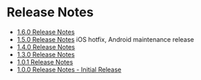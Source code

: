 [title]: # (Release Notes)
[tags]: # (read me)
[priority]: # (10000)

# Release Notes

* [1.6.0 Release Notes](rn-1.6.0.md)
* [1.5.0 Release Notes](rn-1.5.0.md) iOS hotfix, Android maintenance release
* [1.4.0 Release Notes](rn-1.4.0.md)
* [1.3.0 Release Notes](rn-1.3.0.md)
* [1.0.1 Release Notes](rn-1.0.1.md)
* [1.0.0 Release Notes - Initial Release](rn-1.0.0.md)
